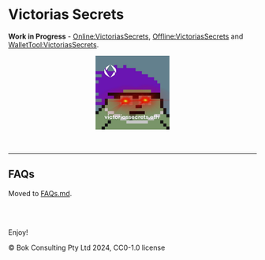 # Victorias Secrets

**Work in Progress** - [Online:VictoriasSecrets](https://bokkypoobah.github.io/VictoriasSecrets/online.html), [Offline:VictoriasSecrets](https://bokkypoobah.github.io/VictoriasSecrets/offline.html) and [WalletTool:VictoriasSecrets](https://bokkypoobah.github.io/VictoriasSecrets/wallettool.html).

<p align="center">
  <img height="150" src="https://raw.githubusercontent.com/bokkypoobah/VictoriasSecrets/main/images/victoriassecrets.png" />
</p>


<br />

---

## FAQs

Moved to [FAQs.md](FAQs.md).

<br />

<br />

Enjoy!

© Bok Consulting Pty Ltd 2024, CC0-1.0 license
